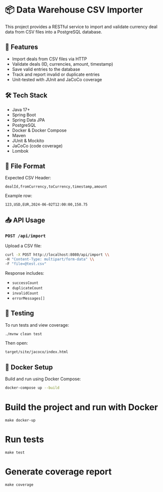 # 📦 Data Warehouse CSV Importer

This project provides a RESTful service to import and validate currency deal data from CSV files into a PostgreSQL database.

## 🚀 Features

- Import deals from CSV files via HTTP
- Validate deals (ID, currencies, amount, timestamp)
- Save valid entries to the database
- Track and report invalid or duplicate entries
- Unit-tested with JUnit and JaCoCo coverage

## 🛠️ Tech Stack

- Java 17+
- Spring Boot
- Spring Data JPA
- PostgreSQL
- Docker & Docker Compose
- Maven
- JUnit & Mockito
- JaCoCo (code coverage)
- Lombok

## 📂 File Format

Expected CSV Header:

```csv
dealId,fromCurrency,toCurrency,timestamp,amount
```

Example row:

```csv
123,USD,EUR,2024-06-02T12:00:00,150.75
```


## 📥 API Usage

### `POST /api/import`

Upload a CSV file:

```bash
curl -X POST http://localhost:8080/api/import \\
-H "Content-Type: multipart/form-data" \\
-F "file=@test.csv"
```

Response includes:

- `successCount`
- `duplicateCount`
- `invalidCount`
- `errorMessages[]`

## 🧪 Testing

To run tests and view coverage:

```bash
./mvnw clean test
```
Then open:

```bash
target/site/jacoco/index.html
```

## 🐳 Docker Setup

Build and run using Docker Compose:

```bash
docker-compose up --build
```


# Build the project and run with Docker
```
make docker-up
```

# Run tests
```
make test
```

# Generate coverage report
```
make coverage
```


